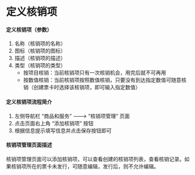 # 定义核销项

#### 定义核销项（参数）
1. 名称（核销项的名称）
2. 图标（核销项的图标）
3. 描述（核销项的描述）
4. 类型（核销项的类型）
   - 按项目核销：当前核销项只有一次核销机会，用完后就不可再用
   - 按数值核销：当前核销项按照数值核销，只要没有到达指定数值可随意核销（创建票卡时选择该核销项，即可输入指定数值）

#### 定义核销项流程简介

1. 左侧导航栏 “商品和服务” ---&gt; “核销项管理” 页面
2. 点击页面右上角 “添加核销项” 按钮
3. 根据信息提示填写信息并点击保存按钮即可

#### 核销项管理页面描述

核销项管理页面可以添加核销项，可以查看创建的核销项列表，查看核销记录。如果核销项所在的票卡未发行，可随意编辑，发行后，则不允许编辑。


